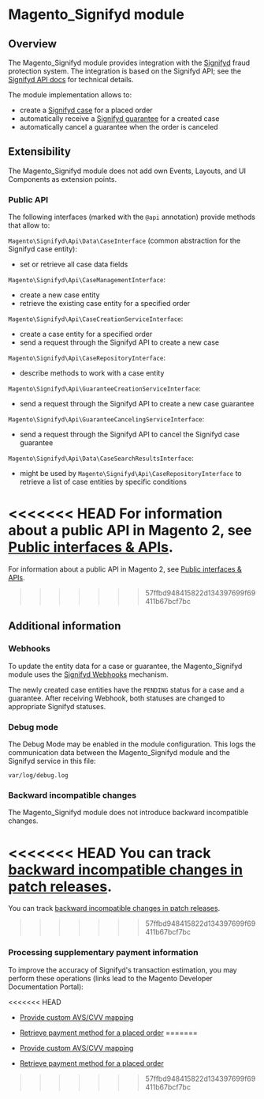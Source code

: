 # Magento_Signifyd module

## Overview

The Magento_Signifyd module provides integration with the [Signifyd](https://www.signifyd.com/) fraud protection system. The integration is based on the Signifyd API; see the [Signifyd API docs](https://www.signifyd.com/docs/api/#/introduction/) for technical details.

The module implementation allows to:

 - create a [Signifyd case](https://www.signifyd.com/docs/api/#/reference/cases) for a placed order
 - automatically receive a [Signifyd guarantee](https://www.signifyd.com/docs/api/#/reference/guarantees) for a created case
 - automatically cancel a guarantee when the order is canceled

## Extensibility

The Magento_Signifyd module does not add own Events, Layouts, and UI Components as extension points.

### Public API

The following interfaces (marked with the `@api` annotation) provide methods that allow to:

`Magento\Signifyd\Api\Data\CaseInterface` (common abstraction for the Signifyd case entity):

- set or retrieve all case data fields

`Magento\Signifyd\Api\CaseManagementInterface`:

- create a new case entity
- retrieve the existing case entity for a specified order

`Magento\Signifyd\Api\CaseCreationServiceInterface`:

- create a case entity for a specified order
- send a request through the Signifyd API to create a new case

`Magento\Signifyd\Api\CaseRepositoryInterface`:

- describe methods to work with a case entity

`Magento\Signifyd\Api\GuaranteeCreationServiceInterface`:

- send a request through the Signifyd API to create a new case guarantee

`Magento\Signifyd\Api\GuaranteeCancelingServiceInterface`:
- send a request through the Signifyd API to cancel the Signifyd case guarantee

`Magento\Signifyd\Api\Data\CaseSearchResultsInterface`:

- might be used by `Magento\Signifyd\Api\CaseRepositoryInterface` to retrieve a list of case entities by specific conditions

<<<<<<< HEAD
For information about a public API in Magento 2, see [Public interfaces & APIs](http://devdocs.magento.com/guides/v2.1/extension-dev-guide/api-concepts.html).
=======
For information about a public API in Magento 2, see [Public interfaces & APIs](https://devdocs.magento.com/guides/v2.1/extension-dev-guide/api-concepts.html).
>>>>>>> 57ffbd948415822d134397699f69411b67bcf7bc

## Additional information

### Webhooks

To update the entity data for a case or guarantee, the Magento_Signifyd module uses the [Signifyd Webhooks](https://www.signifyd.com/docs/api/#/reference/webhooks) mechanism.

The newly created case entities have the `PENDING` status for a case and a guarantee. After receiving Webhook, both statuses are changed to appropriate Signifyd statuses.

### Debug mode

The Debug Mode may be enabled in the module configuration. This logs the communication data between the Magento_Signifyd module and the Signifyd service in this file:

    var/log/debug.log

### Backward incompatible changes

The Magento_Signifyd module does not introduce backward incompatible changes.

<<<<<<< HEAD
You can track [backward incompatible changes in patch releases](http://devdocs.magento.com/guides/v2.0/release-notes/changes/ee_changes.html).
=======
You can track [backward incompatible changes in patch releases](https://devdocs.magento.com/guides/v2.0/release-notes/changes/ee_changes.html).
>>>>>>> 57ffbd948415822d134397699f69411b67bcf7bc

### Processing supplementary payment information

To improve the accuracy of Signifyd's transaction estimation, you may perform these operations (links lead to the Magento Developer Documentation Portal):

<<<<<<< HEAD
- [Provide custom AVS/CVV mapping](http://devdocs.magento.com/guides/v2.2/payments-integrations/signifyd/signifyd.html#provide-avscvv-response-codes)

- [Retrieve payment method for a placed order](http://devdocs.magento.com/guides/v2.2/payments-integrations/signifyd/signifyd.html#retrieve-payment-method-for-a-placed-order)
=======
- [Provide custom AVS/CVV mapping](https://devdocs.magento.com/guides/v2.2/payments-integrations/signifyd/signifyd.html#provide-avscvv-response-codes)

- [Retrieve payment method for a placed order](https://devdocs.magento.com/guides/v2.2/payments-integrations/signifyd/signifyd.html#retrieve-payment-method-for-a-placed-order)
>>>>>>> 57ffbd948415822d134397699f69411b67bcf7bc
